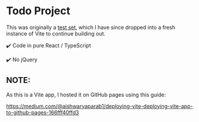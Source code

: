 # Todo Project

This was originally a [test set](https://github.com/PenguinOfWar/cra-redux-todo-test.git), which I have since dropped into a fresh instance of Vite to continue building out.

:heavy_check_mark: Code in pure React / TypeScript

:heavy_check_mark: No jQuery

## NOTE:

As this is a Vite app, I hosted it on GitHub pages using this guide:

https://medium.com/@aishwaryaparab1/deploying-vite-deploying-vite-app-to-github-pages-166fff40ffd3